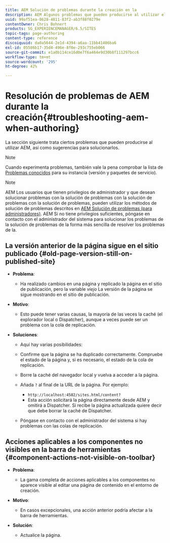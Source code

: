 ```yaml
---
title: AEM Solución de problemas durante la creación en la
description: AEM Algunos problemas que pueden producirse al utilizar el servicio de asistencia de la aplicación de.
uuid: 99af51ea-8628-4811-83f2-ab3f88f0279e
contentOwner: Chris Bohnert
products: SG_EXPERIENCEMANAGER/6.5/SITES
topic-tags: page-authoring
content-type: reference
discoiquuid: da0a5644-2e1d-4394-a6aa-11bb41406ba6
exl-id: 05586b17-35d4-496e-8f0e-293c755eb066
source-git-commit: e1a0b114ce16d0e7f6a464e9d30b8f111297bcc6
workflow-type: tm+mt
source-wordcount: '295'
ht-degree: 42%

---
```


# Resolución de problemas de AEM durante la creación{#troubleshooting-aem-when-authoring}

La sección siguiente trata ciertos problemas que pueden producirse al utilizar AEM, así como sugerencias para solucionarlos.

>[!NOTE]
>
>Cuando experimenta problemas, también vale la pena comprobar la lista de [Problemas conocidos](/help/release-notes/release-notes.md) para su instancia (versión y paquetes de servicio).

>[!NOTE]
>
>AEM Los usuarios que tienen privilegios de administrador y que desean solucionar problemas con la solución de problemas con la solución de problemas con la solución de problemas, pueden utilizar los métodos de solución de problemas descritos en [AEM Solución de problemas (para administradores)](/help/sites-administering/troubleshoot.md). AEM Si no tiene privilegios suficientes, póngase en contacto con el administrador del sistema para solucionar los problemas de la solución de problemas de la forma más sencilla de resolver los problemas de la.

## La versión anterior de la página sigue en el sitio publicado {#old-page-version-still-on-published-site}

* **Problema**:

   * Ha realizado cambios en una página y replicado la página en el sitio de publicación, pero la variable *viejo* La versión de la página se sigue mostrando en el sitio de publicación.

* **Motivo**:

   * Esto puede tener varias causas, la mayoría de las veces la caché (el explorador local o Dispatcher), aunque a veces puede ser un problema con la cola de replicación.

* **Soluciones**:

   * Aquí hay varias posibilidades:
   * Confirme que la página se ha duplicado correctamente. Compruebe el estado de la página y, si es necesario, el estado de la cola de replicación.
   * Borre la caché del navegador local y vuelva a acceder a la página.
   * Añada `?` al final de la URL de la página. Por ejemplo:

      * `http://localhost:4502/sites.html/content?`
      * Esta acción solicitará la página directamente desde AEM y omitirá a Dispatcher. Si recibe la página actualizada quiere decir que debe borrar la caché de Dispatcher.
   * Póngase en contacto con el administrador del sistema si hay problemas con las colas de replicación.


## Acciones aplicables a los componentes no visibles en la barra de herramientas {#component-actions-not-visible-on-toolbar}

* **Problema**:

   * La gama completa de acciones aplicables a los componentes no aparece visible al editar una página de contenido en el entorno de creación. 

* **Motivo**:

   * En casos excepcionales, una acción anterior podría afectar a la barra de herramientas.

* **Solución**:

   * Actualice la página.
